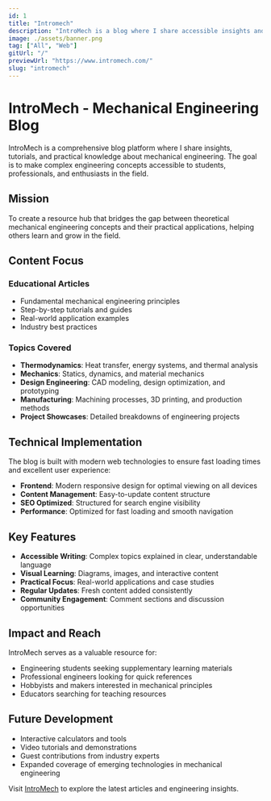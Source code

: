 ```yaml
---
id: 1
title: "Intromech"
description: "IntroMech is a blog where I share accessible insights and practical knowledge on mechanical engineering topics, aimed at helping others learn and grow in the field."
image: ./assets/banner.png
tag: ["All", "Web"]
gitUrl: "/"
previewUrl: "https://www.intromech.com/"
slug: "intromech"
---
```


# IntroMech - Mechanical Engineering Blog

IntroMech is a comprehensive blog platform where I share insights, tutorials, and practical knowledge about mechanical engineering. The goal is to make complex engineering concepts accessible to students, professionals, and enthusiasts in the field.

## Mission

To create a resource hub that bridges the gap between theoretical mechanical engineering concepts and their practical applications, helping others learn and grow in the field.

## Content Focus

### Educational Articles
- Fundamental mechanical engineering principles
- Step-by-step tutorials and guides
- Real-world application examples
- Industry best practices

### Topics Covered
- **Thermodynamics**: Heat transfer, energy systems, and thermal analysis
- **Mechanics**: Statics, dynamics, and material mechanics
- **Design Engineering**: CAD modeling, design optimization, and prototyping
- **Manufacturing**: Machining processes, 3D printing, and production methods
- **Project Showcases**: Detailed breakdowns of engineering projects

## Technical Implementation

The blog is built with modern web technologies to ensure fast loading times and excellent user experience:

- **Frontend**: Modern responsive design for optimal viewing on all devices
- **Content Management**: Easy-to-update content structure
- **SEO Optimized**: Structured for search engine visibility
- **Performance**: Optimized for fast loading and smooth navigation

## Key Features

- **Accessible Writing**: Complex topics explained in clear, understandable language
- **Visual Learning**: Diagrams, images, and interactive content
- **Practical Focus**: Real-world applications and case studies
- **Regular Updates**: Fresh content added consistently
- **Community Engagement**: Comment sections and discussion opportunities

## Impact and Reach

IntroMech serves as a valuable resource for:
- Engineering students seeking supplementary learning materials
- Professional engineers looking for quick references
- Hobbyists and makers interested in mechanical principles
- Educators searching for teaching resources

## Future Development

- Interactive calculators and tools
- Video tutorials and demonstrations
- Guest contributions from industry experts
- Expanded coverage of emerging technologies in mechanical engineering

Visit [IntroMech](https://www.intromech.com/) to explore the latest articles and engineering insights.